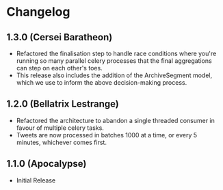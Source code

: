 # Changelog

## 1.3.0 (Cersei Baratheon)

* Refactored the finalisation step to handle race conditions where you're
  running so many parallel celery processes that the final aggregations can
  step on each other's toes.
* This release also includes the addition of the ArchiveSegment model, which
  we use to inform the above decision-making process.

## 1.2.0 (Bellatrix Lestrange)

* Refactored the architecture to abandon a single threaded consumer in favour
  of multiple celery tasks.
* Tweets are now processed in batches 1000 at a time, or every 5 minutes,
  whichever comes first.

## 1.1.0 (Apocalypse)

* Initial Release
